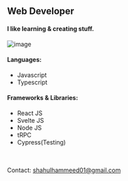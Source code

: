 ## Web Developer

#### I like learning & creating stuff.


![image](https://media.giphy.com/media/7NoNw4pMNTvgc/giphy-downsized.gif)



#### Languages:
- Javascript
- Typescript

#### Frameworks & Libraries:
- React JS
- Svelte JS
- Node JS
- tRPC
- Cypress(Testing)

<br /> <br />
Contact: shahulhammeed01@gmail.com
